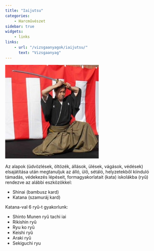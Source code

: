 ```yaml
---
title: "Iaijutsu"
categories:
    - Harcművészet
sidebar: true
widgets:
    - links
links:
    - url: "/vizsgaanyagok/iaijutsu/"
      text: "Vizsgaanyag"
---
```

![](iaijutsu.jpg)

Az alapok (üdvözlések, öltözék, állások, ülések, vágások, védések) elsajátítása után megtanuljuk az álló, ülő, sétáló, helyzetekből kiinduló támadás, védekezés lépéseit, formagyakorlatait (kata) iskolákba (ryû) rendezve az alábbi eszközökkel:

- Shinai (bambusz kard)
- Katana (szamuráj kard)

Katana-val 6 ryû-t gyakorlunk:

- Shinto Munen ryû tachi iai
- Rikishin ryû
- Ryu ko ryû
- Keishi ryû
- Araki ryû
- Sekiguchi ryu
